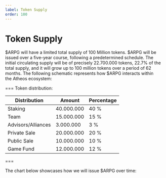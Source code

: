 ```yaml
---
label: Token Supply
order: 100
---
```

# Token Supply 

$ARPG will have a limited total supply of 100 Million tokens.  $ARPG will be issued over a five-year course, following a predetermined schedule. The initial circulating supply will be of precisely 22.700.000 tokens, 22.7% of the total supply,  and it will grow up to 100 million tokens over a period of 62 months. The following schematic represents how $ARPG interacts within the Atheos ecosystem:

=== Token distribution:

Distribution       | Amount       | Percentage
---                | ---          | ---
Staking            | 40.000.000   | 40 %
Team               | 15.000.000   | 15 %
Advisors/Alliances | 3.000.000    | 3 %
Private Sale       | 20.000.000   | 20 %
Public Sale        | 10.000.000   | 10 %
Game Fund          | 12.000.000   | 12 %
===

The chart below showcases how we will issue $ARPG over time:

